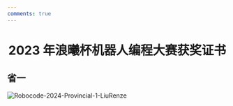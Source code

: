 ```yaml
---
comments: true
---
```


# <center>2023 年浪曦杯机器人编程大赛获奖证书</center>  

## 省一

![Robocode-2024-Provincial-1-LiuRenze](https://cdn.jsdelivr.net/gh/SDNURoboticsAILab/ImageBed@master/img/awards/Robocode-2024-Provincial-1-LiuRenze.jpg)